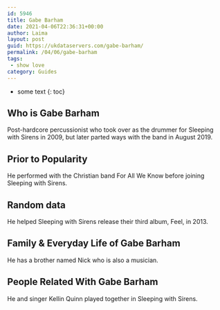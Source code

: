 ```yaml
---
id: 5946
title: Gabe Barham
date: 2021-04-06T22:36:31+00:00
author: Laima
layout: post
guid: https://ukdataservers.com/gabe-barham/
permalink: /04/06/gabe-barham
tags:
 - show love
category: Guides
---
```


* some text
{: toc}


## Who is Gabe Barham
                  
                  
                  
Post-hardcore percussionist who took over as the drummer for Sleeping with Sirens in 2009, but later parted ways with the band in August 2019.
                  
              
            
              
            
                
                
                
## Prior to Popularity
                  
                  
                  
He performed with the Christian band For All We Know before joining Sleeping with Sirens. 
                  
              
            
              
            
                
                
                
## Random data
                  
                  
                  
He helped Sleeping with Sirens release their third album, Feel, in 2013. 
                  
              
            
              
            
                
                
                
## Family & Everyday Life of Gabe Barham
                  
                  
                  
He has a brother named Nick who is also a musician.
                  
              
            
              
            
                
                
                
## People Related With Gabe Barham
                  
                  
                  
He and singer Kellin Quinn played together in Sleeping with Sirens.
                  
              
            
              
            
                
              
            
              
              
            
            
              
            
          
          
          
